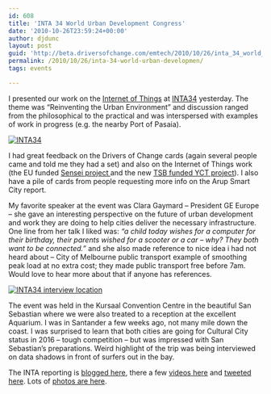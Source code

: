 ```yaml
---
id: 608
title: 'INTA 34 World Urban Development Congress'
date: '2010-10-26T23:59:24+00:00'
author: djdunc
layout: post
guid: 'http://beta.driversofchange.com/emtech/2010/10/26/inta_34_world_urban_developmen/'
permalink: /2010/10/26/inta-34-world-urban-developmen/
tags: events

---
```


I presented our work on the [Internet of Things](http://blogs.driversofchange.com/emtech/2010/09/iot-expert-group.html) at [INTA34](http://www.inta34.org/) yesterday. The theme was “Reinventing the Urban Environment” and discussion ranged from the philosophical to the practical and was interspersed with examples of work in progress (e.g. the nearby Port of Pasaia).

[![INTA34](https://i0.wp.com/farm5.static.flickr.com/4106/5119264394_e93df59ed7.jpg?resize=500%2C323)](http://www.flickr.com/photos/pseudonomad/5119264394/ "INTA34 by pseudonomad, on Flickr")

I had great feedback on the Drivers of Change cards (again several people came and told me they had a set) and also on the Internet of Things work (the EU funded [Sensei project ](http://blogs.driversofchange.com/emtech/2009/10/sensei-breathes.html)and the new [TSB funded YCT project](http://blogs.driversofchange.com/emtech/2010/03/user-centred-design-for-energy.html)). I also have a pile of cards from people requesting more info on the Arup Smart City report.

My favorite speaker at the event was Clara Gaymard – President GE Europe – she gave an interesting perspective on the future of urban development and work they are doing to help cities deliver the necessary infrastructure. One line from her talk I liked was: *“a child today wishes for a computer for their birthday, their parents wished for a scooter or a car – why? They both want to be connected.”* and she also made reference to nice idea i had not heard about – City of Melbourne public transport example of smoothing peak load at no extra cost; they made public transport free before 7am. Would love to hear more about that if anyone has references.

[![INTA34 interview location](https://i0.wp.com/farm2.static.flickr.com/1335/5118675265_8eb68dc0a6.jpg?resize=500%2C148)](http://www.flickr.com/photos/pseudonomad/5118675265/ "INTA34 interview location by pseudonomad, on Flickr")

The event was held in the Kursaal Convention Centre in the beautiful San Sebastian where we were also treated to a reception at the excellent Aquarium. I was in Santander a few weeks ago, not many mile down the coast. I was surprised to learn that both cities are going for Cultural City status in 2016 – tough competition – but was impressed with San Sebastian’s preparations. Weird highlight of the trip was being interviewed on data shadows in front of surfers out in the bay.

The INTA reporting is [blogged here](http://www.paisajetransversal.org/), there a few [videos here](http://www.youtube.com/watch?v=X1dXaavtrZ8) and [tweeted here](http://twitter.com/#!/search?q=#INTA34). Lots of [photos are here](http://www.flickr.com/photos/pseudonomad/sets/72157625249359838/with/5119264394/).